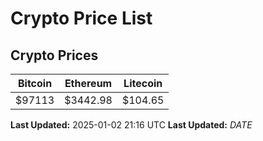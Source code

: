 # Crypto Price List

## Crypto Prices
| Bitcoin | Ethereum | Litecoin |
| ------- | -------- | -------- |
| $97113 | $3442.98 | $104.65 |
**Last Updated:** 2025-01-02 21:16 UTC
**Last Updated:** $DATE$
